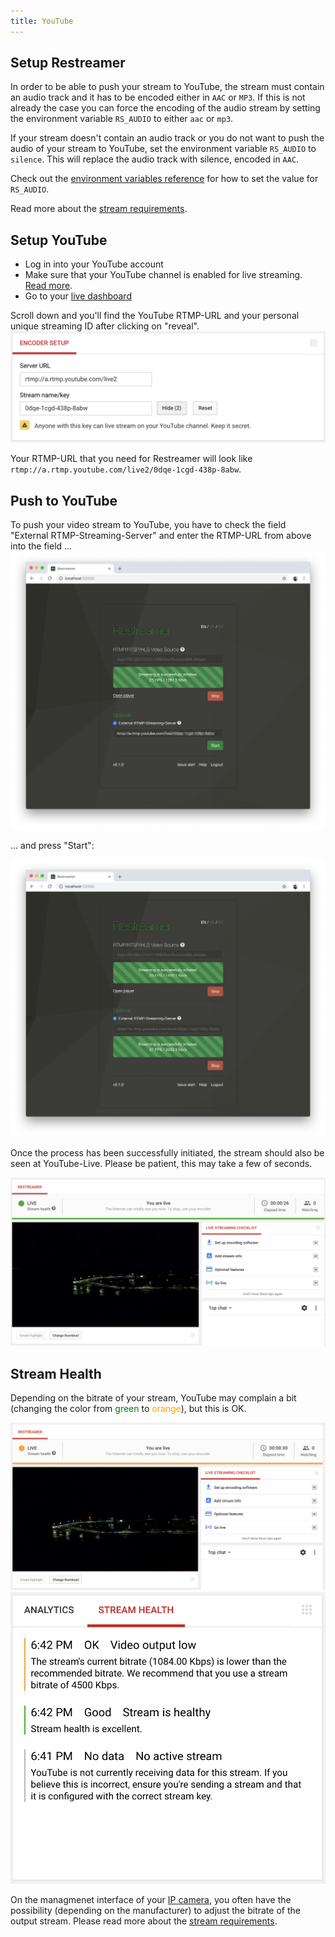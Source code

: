 ```yaml
---
title: YouTube
---
```


## Setup Restreamer

In order to be able to push your stream to YouTube, the stream must contain an audio track and it has to be encoded either in `AAC` or `MP3`.
If this is not already the case you can force the encoding of the audio stream by setting the environment variable `RS_AUDIO` to either
`aac` or `mp3`.

If your stream doesn't contain an audio track or you do not want to push the audio of your stream to YouTube, set the environment
variable `RS_AUDIO` to `silence`. This will replace the audio track with silence, encoded in `AAC`.

Check out the [environment variables reference](references-environment-vars.html) for how to set the value for `RS_AUDIO`.

Read more about the [stream requirements](https://support.google.com/youtube/answer/2853702).

## Setup YouTube

- Log in into your YouTube account
- Make sure that your YouTube channel is enabled for live streaming. [Read more](https://support.google.com/youtube/answer/2474026).
- Go to your [live dashboard](https://www.youtube.com/live_dashboard)

Scroll down and you'll find the YouTube RTMP-URL and your personal unique streaming ID after clicking on "reveal".
![YouTube RTMP-URL](../img/guides-youtube-key-reveal.png)

Your RTMP-URL that you need for Restreamer will look like `rtmp://a.rtmp.youtube.com/live2/0dqe-1cgd-438p-8abw`.

## Push to YouTube

To push your video stream to YouTube, you have to check the field "External RTMP-Streaming-Server" and enter the RTMP-URL from above into the field ...
![YouTube Streaming](../img/guides-rtsp-url-streaming-external-youtube.png)

... and press "Start":

![YouTube Streaming](../img/guides-rtsp-url-streaming-external-youtube-streaming.png)

Once the process has been successfully initiated, the stream should also be seen at YouTube-Live.
Please be patient, this may take a few of seconds.

![Perfect Stream Health](../img/guides-youtube-streamhealth-perfect.png)

## Stream Health

Depending on the bitrate of your stream, YouTube may complain a bit (changing the color from <span style="color:green">green</span> to <span style="color:orange">orange</span>), but this is OK.

![OK Stream Health](../img/guides-youtube-streamhealth-ok.png) ![Stream Health](../img/guides-youtube-streamhealth.png)

On the managmenet interface of your [IP camera](guides-ipcam-rtsp.html), you often have the possibility (depending on the manufacturer) to adjust
the bitrate of the output stream. Please read more about the [stream requirements](https://support.google.com/youtube/answer/2853702).
